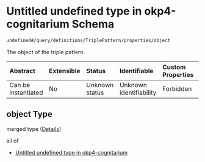 # Untitled undefined type in okp4-cognitarium Schema

```txt
undefined#/query/definitions/TriplePattern/properties/object
```

The object of the triple pattern.

| Abstract            | Extensible | Status         | Identifiable            | Custom Properties | Additional Properties | Access Restrictions | Defined In                                                                     |
| :------------------ | :--------- | :------------- | :---------------------- | :---------------- | :-------------------- | :------------------ | :----------------------------------------------------------------------------- |
| Can be instantiated | No         | Unknown status | Unknown identifiability | Forbidden         | Allowed               | none                | [okp4-cognitarium.json\*](schema/okp4-cognitarium.json "open original schema") |

## object Type

merged type ([Details](okp4-cognitarium-querymsg-definitions-triplepattern-properties-object.md))

all of

* [Untitled undefined type in okp4-cognitarium](okp4-cognitarium-querymsg-definitions-triplepattern-properties-object-allof-0.md "check type definition")
